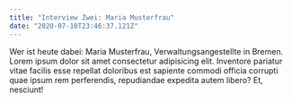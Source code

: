 ```yaml
---
title: "Interview Zwei: Maria Musterfrau"
date: "2020-07-10T23:46:37.121Z"
---
```


Wer ist heute dabei: Maria Musterfrau, Verwaltungsangestellte in Bremen. Lorem ipsum dolor sit amet consectetur adipisicing elit. Inventore pariatur vitae facilis esse repellat doloribus est sapiente commodi officia corrupti quae ipsum rem perferendis, repudiandae expedita autem libero? Et, nesciunt!